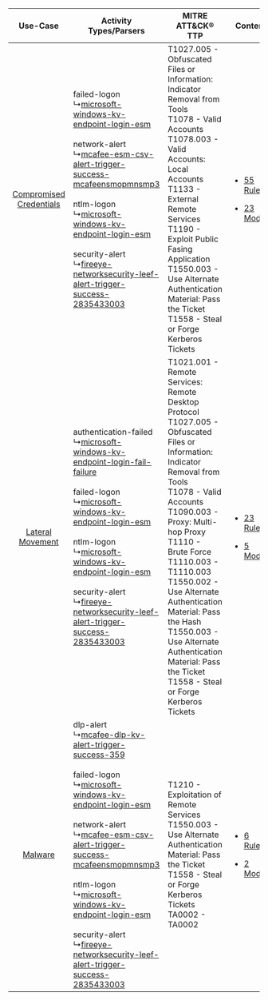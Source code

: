 |    Use-Case    | Activity Types/Parsers    | MITRE ATT&CK® TTP    | Content    |
|:----:| ---- | ---- | ---- |
| [Compromised Credentials](../../../UseCases/uc_compromised_credentials.md) |  failed-logon<br> ↳[microsoft-windows-kv-endpoint-login-esm](Ps/pC_microsoftwindowskvendpointloginesm.md)<br><br> network-alert<br> ↳[mcafee-esm-csv-alert-trigger-success-mcafeensmopmnsmp3](Ps/pC_mcafeeesmcsvalerttriggersuccessmcafeensmopmnsmp3.md)<br><br> ntlm-logon<br> ↳[microsoft-windows-kv-endpoint-login-esm](Ps/pC_microsoftwindowskvendpointloginesm.md)<br><br> security-alert<br> ↳[fireeye-networksecurity-leef-alert-trigger-success-2835433003](Ps/pC_fireeyenetworksecurityleefalerttriggersuccess2835433003.md)<br>    | T1027.005 - Obfuscated Files or Information: Indicator Removal from Tools<br>T1078 - Valid Accounts<br>T1078.003 - Valid Accounts: Local Accounts<br>T1133 - External Remote Services<br>T1190 - Exploit Public Fasing Application<br>T1550.003 - Use Alternate Authentication Material: Pass the Ticket<br>T1558 - Steal or Forge Kerberos Tickets<br>    | [<ul><li>55 Rules</li></ul><ul><li>23 Models</li></ul>](RM/r_m_mcafee_mcafee_enterprise_security_manager_Compromised_Credentials.md) |
|        [Lateral Movement](../../../UseCases/uc_lateral_movement.md)        |  authentication-failed<br> ↳[microsoft-windows-kv-endpoint-login-fail-failure](Ps/pC_microsoftwindowskvendpointloginfailfailure.md)<br><br> failed-logon<br> ↳[microsoft-windows-kv-endpoint-login-esm](Ps/pC_microsoftwindowskvendpointloginesm.md)<br><br> ntlm-logon<br> ↳[microsoft-windows-kv-endpoint-login-esm](Ps/pC_microsoftwindowskvendpointloginesm.md)<br><br> security-alert<br> ↳[fireeye-networksecurity-leef-alert-trigger-success-2835433003](Ps/pC_fireeyenetworksecurityleefalerttriggersuccess2835433003.md)<br>    | T1021.001 - Remote Services: Remote Desktop Protocol<br>T1027.005 - Obfuscated Files or Information: Indicator Removal from Tools<br>T1078 - Valid Accounts<br>T1090.003 - Proxy: Multi-hop Proxy<br>T1110 - Brute Force<br>T1110.003 - T1110.003<br>T1550.002 - Use Alternate Authentication Material: Pass the Hash<br>T1550.003 - Use Alternate Authentication Material: Pass the Ticket<br>T1558 - Steal or Forge Kerberos Tickets<br> | [<ul><li>23 Rules</li></ul><ul><li>5 Models</li></ul>](RM/r_m_mcafee_mcafee_enterprise_security_manager_Lateral_Movement.md)         |
|    [Malware](../../../UseCases/uc_malware.md)    |  dlp-alert<br> ↳[mcafee-dlp-kv-alert-trigger-success-359](Ps/pC_mcafeedlpkvalerttriggersuccess359.md)<br><br> failed-logon<br> ↳[microsoft-windows-kv-endpoint-login-esm](Ps/pC_microsoftwindowskvendpointloginesm.md)<br><br> network-alert<br> ↳[mcafee-esm-csv-alert-trigger-success-mcafeensmopmnsmp3](Ps/pC_mcafeeesmcsvalerttriggersuccessmcafeensmopmnsmp3.md)<br><br> ntlm-logon<br> ↳[microsoft-windows-kv-endpoint-login-esm](Ps/pC_microsoftwindowskvendpointloginesm.md)<br><br> security-alert<br> ↳[fireeye-networksecurity-leef-alert-trigger-success-2835433003](Ps/pC_fireeyenetworksecurityleefalerttriggersuccess2835433003.md)<br> | T1210 - Exploitation of Remote Services<br>T1550.003 - Use Alternate Authentication Material: Pass the Ticket<br>T1558 - Steal or Forge Kerberos Tickets<br>TA0002 - TA0002<br>    | [<ul><li>6 Rules</li></ul><ul><li>2 Models</li></ul>](RM/r_m_mcafee_mcafee_enterprise_security_manager_Malware.md)    |